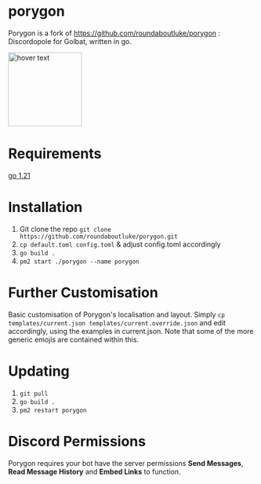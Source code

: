 # porygon
Porygon is a fork of https://github.com/roundaboutluke/porygon : Discordopole for Golbat, written in go.

<img src="https://i.imgur.com/Q7jKuVY.png" width="150" title="hover text">

# Requirements

[go 1.21](https://go.dev/doc/install)

# Installation

1. Git clone the repo `git clone https://github.com/roundaboutluke/porygon.git`
2. `cp default.toml config.toml` & adjust config.toml accordingly
3. `go build .`
5. `pm2 start ./porygon --name porygon`

# Further Customisation

Basic customisation of Porygon's localisation and layout. Simply `cp templates/current.json templates/current.override.json` and edit accordingly, using the examples in current.json. Note that some of the more generic emojis are contained within this.

# Updating

1. `git pull`
3. `go build .`
3. `pm2 restart porygon`

# Discord Permissions

Porygon requires your bot have the server permissions **Send Messages**, **Read Message History** and **Embed Links** to function.
